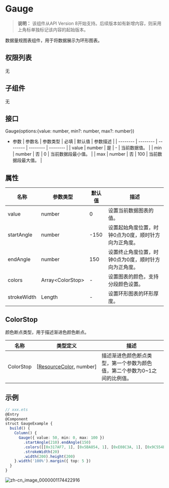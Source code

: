 # Gauge


>  **说明：**
> 该组件从API Version 8开始支持。后续版本如有新增内容，则采用上角标单独标记该内容的起始版本。


数据量规图表组件，用于将数据展示为环形图表。


## 权限列表

无


## 子组件

无


## 接口

Gauge(options:{value: number, min?: number, max?: number})

- 参数
    | 参数名 | 参数类型 | 必填 | 默认值 | 参数描述 | 
  | -------- | -------- | -------- | -------- | -------- |
  | value | number | 是 | - | 当前数据值。 | 
  | min | number | 否 | 0 | 当前数据段最小值。 | 
  | max | number | 否 | 100 | 当前数据段最大值。 | 


## 属性

  | 名称 | 参数类型 | 默认值 | 描述 | 
| -------- | -------- | -------- | -------- |
| value | number | 0 | 设置当前数据图表的值。 | 
| startAngle | number | -150 | 设置起始角度位置，时钟0点为0度，顺时针方向为正角度。 | 
| endAngle | number | 150 | 设置终止角度位置，时钟0点为0度，顺时针方向为正角度。 | 
| colors | Array&lt;ColorStop&gt; | - | 设置图表的颜色，支持分段颜色设置。 |
| strokeWidth | Length | - | 设置环形图表的环形厚度。 |

## ColorStop

颜色断点类型，用于描述渐进色颜色断点。

| 名称      | 类型定义             | 描述                                                         |
| --------- | -------------------- | ------------------------------------------------------------ |
| ColorStop | [[ResourceColor](../../ui/ts-types.md#resourcecolor8),&nbsp;number] | 描述渐进色颜色断点类型，第一个参数为颜色值，第二个参数为0~1之间的比例值。 |


## 示例

  
```ts
// xxx.ets
@Entry
@Component
struct GaugeExample {
  build() {
    Column() {
      Gauge({ value: 50, min: 0, max: 100 })
        .startAngle(210).endAngle(150)
        .colors([[0x317AF7, 1], [0x5BA854, 1], [0xE08C3A, 1], [0x9C554B, 1], [0xD94838, 1]])
        .strokeWidth(20)
        .width(200).height(200)
    }.width('100%').margin({ top: 5 })
  }
}
```

![zh-cn_image_0000001174422916](figures/zh-cn_image_0000001174422916.png)
